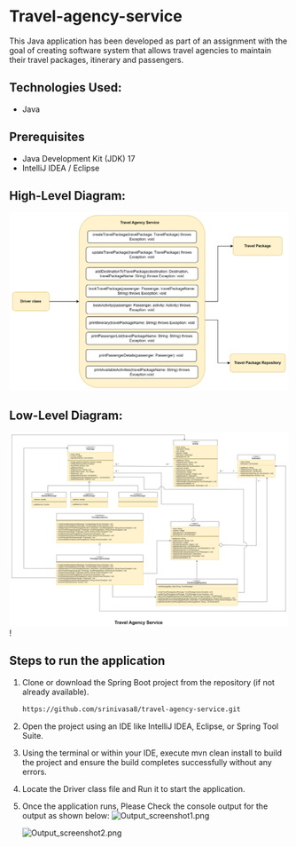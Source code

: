 # Travel-agency-service

This Java application has been developed as part of an assignment with the goal of creating software system that allows travel agencies to maintain their travel packages, itinerary and passengers.


## Technologies Used:
- 	Java

## Prerequisites

- Java Development Kit (JDK) 17
- IntelliJ IDEA / Eclipse

## High-Level Diagram:

![HLD.png](HLD.png)

## Low-Level Diagram:

![LLD.png](LLD.png)!

## Steps to run the application
1. Clone or download the Spring Boot project from the repository (if not already available).    
   ```bash
   https://github.com/srinivasa8/travel-agency-service.git
2.	Open the project using an IDE like IntelliJ IDEA, Eclipse, or Spring Tool Suite.
3. Using the terminal or within your IDE, execute mvn clean install to build the project and ensure the build completes successfully without any errors.
4. Locate the Driver class file and Run it to start the application.
5. Once the application runs, Please Check the console output for the output as shown below:
   ![Output_screenshot1.png](Output_screenshot1.png)

   ![Output_screenshot2.png](Output_screenshot2.png)


